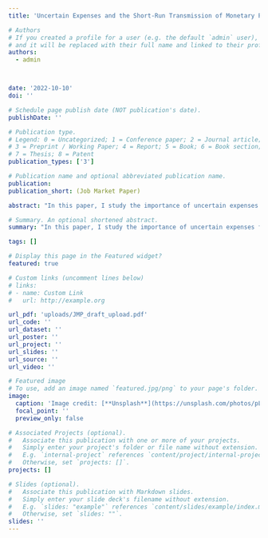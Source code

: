 ```yaml
---
title: 'Uncertain Expenses and the Short-Run Transmission of Monetary Policy (Job Market Paper)'

# Authors
# If you created a profile for a user (e.g. the default `admin` user), write the username (folder name) here
# and it will be replaced with their full name and linked to their profile.
authors:
  - admin



date: '2022-10-10'
doi: ''

# Schedule page publish date (NOT publication's date).
publishDate: ''

# Publication type.
# Legend: 0 = Uncategorized; 1 = Conference paper; 2 = Journal article;
# 3 = Preprint / Working Paper; 4 = Report; 5 = Book; 6 = Book section;
# 7 = Thesis; 8 = Patent
publication_types: ['3']

# Publication name and optional abbreviated publication name.
publication: 
publication_short: (Job Market Paper)

abstract: "In this paper, I study the importance of uncertain expenses for households' savings and the short-run response to monetary policy. Using data from the Consumer Expenditure Survey (CEX), I classify a group of uncertain expenditure items, that represent 14.5% of total expenses, and document that 41.8% of the short-run consumption response to monetary policy shocks is driven by uncertain expenses. I develop a heterogeneous-agent incomplete markets model with two assets, money and bonds, where households use the two assets to self-insure against income and expenditure uncertainty. A timing friction in the portfolio choice problem, together with frictions in the goods market, leads households to hold extra liquidity relative to their total consumption level. I show that self-insurance motives against expenditure risk imply a novel direct channel for the transmission of monetary policy to consumption, through households' optimal portfolio rebalancing in response to changes in the policy rate. In addition, the model generates concentration in the distribution of money holdings consistent with the data, a feature hard to reconcile with traditional transaction motives for money demand."

# Summary. An optional shortened abstract.
summary: "In this paper, I study the importance of uncertain expenses for households' savings and the short-run response to monetary policy. Using data from the Consumer Expenditure Survey (CEX), I classify a group of uncertain expenditure items, that represent 14.5% of total expenses, and document that 41.8% of the short-run consumption response to monetary policy shocks is driven by uncertain expenses. I develop a heterogeneous-agent incomplete markets model with two assets, money and bonds, where households use the two assets to self-insure against income and expenditure uncertainty. A timing friction in the portfolio choice problem, together with frictions in the goods market, leads households to hold extra liquidity relative to their total consumption level. I show that self-insurance motives against expenditure risk imply a novel direct channel for the transmission of monetary policy to consumption, through households' optimal portfolio rebalancing in response to changes in the policy rate. In addition, the model generates concentration in the distribution of money holdings consistent with the data, a feature hard to reconcile with traditional transaction motives for money demand."

tags: []

# Display this page in the Featured widget?
featured: true

# Custom links (uncomment lines below)
# links:
# - name: Custom Link
#   url: http://example.org

url_pdf: 'uploads/JMP_draft_upload.pdf'
url_code: ''
url_dataset: ''
url_poster: ''
url_project: ''
url_slides: ''
url_source: ''
url_video: ''

# Featured image
# To use, add an image named `featured.jpg/png` to your page's folder.
image:
  caption: 'Image credit: [**Unsplash**](https://unsplash.com/photos/pLCdAaMFLTE)'
  focal_point: ''
  preview_only: false

# Associated Projects (optional).
#   Associate this publication with one or more of your projects.
#   Simply enter your project's folder or file name without extension.
#   E.g. `internal-project` references `content/project/internal-project/index.md`.
#   Otherwise, set `projects: []`.
projects: []

# Slides (optional).
#   Associate this publication with Markdown slides.
#   Simply enter your slide deck's filename without extension.
#   E.g. `slides: "example"` references `content/slides/example/index.md`.
#   Otherwise, set `slides: ""`.
slides: ''
---
```

